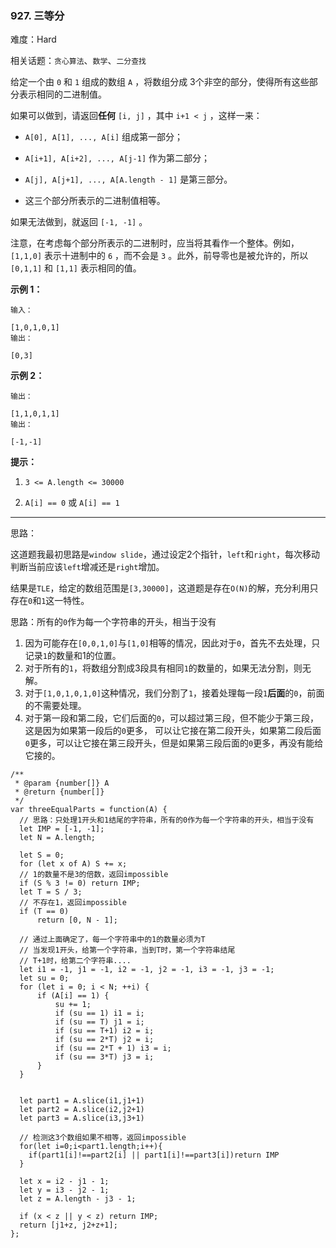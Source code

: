 ### 927. 三等分

难度：Hard

相关话题：`贪心算法`、`数学`、`二分查找`

给定一个由  `0`  和  `1`  组成的数组 `A` ，将数组分成 3个非空的部分，使得所有这些部分表示相同的二进制值。



如果可以做到，请返回**任何**  `[i, j]` ，其中  `i+1 < j` ，这样一来：




* `A[0], A[1], ..., A[i]` 组成第一部分；

* `A[i+1], A[i+2], ..., A[j-1]` 作为第二部分；

* `A[j], A[j+1], ..., A[A.length - 1]`  是第三部分。

* 这三个部分所表示的二进制值相等。





如果无法做到，就返回 `[-1, -1]` 。



注意，在考虑每个部分所表示的二进制时，应当将其看作一个整体。例如， `[1,1,0]` 表示十进制中的 `6` ，而不会是 `3` 。此外，前导零也是被允许的，所以 `[0,1,1]`  和 `[1,1]` 表示相同的值。







**示例 1：** 





```
输入：

[1,0,1,0,1]
输出：

[0,3]

```


**示例 2：** 





```
输出：

[1,1,0,1,1]
输出：

[-1,-1]
```






**提示：** 




1.  `3 <= A.length <= 30000` 

2.  `A[i] == 0` 或 `A[i] == 1` 










-----

思路：

这道题我最初思路是`window slide`，通过设定2个指针，`left`和`right`，每次移动判断当前应该`left`增减还是`right`增加。

结果是`TLE`，给定的数组范围是`[3,30000]`，这道题是存在`O(N)`的解，充分利用只存在`0`和`1`这一特性。

思路：所有的`0`作为每一个字符串的开头，相当于没有
1. 因为可能存在`[0,0,1,0]`与`[1,0]`相等的情况，因此对于`0`，首先不去处理，只记录`1`的数量和1的位置。
2. 对于所有的`1`，将数组分割成3段具有相同`1`的数量的，如果无法分割，则无解。
3. 对于`[1,0,1,0,1,0]`这种情况，我们分割了`1`，接着处理每一段`1`**后面**的`0`，前面的不需要处理。
4. 对于第一段和第二段，它们后面的`0`，可以超过第三段，但不能少于第三段，这是因为如果第一段后的`0`更多，
可以让它接在第二段开头，如果第二段后面`0`更多，可以让它接在第三段开头，但是如果第三段后面的`0`更多，再没有能给它接的。


```
/**
 * @param {number[]} A
 * @return {number[]}
 */
var threeEqualParts = function(A) {
  // 思路：只处理1开头和1结尾的字符串，所有的0作为每一个字符串的开头，相当于没有
  let IMP = [-1, -1];
  let N = A.length;

  let S = 0;
  for (let x of A) S += x;
  // 1的数量不是3的倍数，返回impossible
  if (S % 3 != 0) return IMP;
  let T = S / 3;
  // 不存在1，返回impossible
  if (T == 0)
      return [0, N - 1];

  // 通过上面确定了，每一个字符串中的1的数量必须为T
  // 当发现1开头，给第一个字符串，当到T时，第一个字符串结尾
  // T+1时，给第二个字符串....
  let i1 = -1, j1 = -1, i2 = -1, j2 = -1, i3 = -1, j3 = -1;
  let su = 0;
  for (let i = 0; i < N; ++i) {
      if (A[i] == 1) {
          su += 1;
          if (su == 1) i1 = i;
          if (su == T) j1 = i;
          if (su == T+1) i2 = i;
          if (su == 2*T) j2 = i;
          if (su == 2*T + 1) i3 = i;
          if (su == 3*T) j3 = i;
      }
  }


  let part1 = A.slice(i1,j1+1)
  let part2 = A.slice(i2,j2+1)
  let part3 = A.slice(i3,j3+1)

  // 检测这3个数组如果不相等，返回impossible
  for(let i=0;i<part1.length;i++){
    if(part1[i]!==part2[i] || part1[i]!==part3[i])return IMP
  }

  let x = i2 - j1 - 1;
  let y = i3 - j2 - 1;
  let z = A.length - j3 - 1;

  if (x < z || y < z) return IMP;
  return [j1+z, j2+z+1];
};



```

